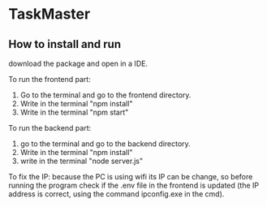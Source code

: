 # TaskMaster

## How to install and run
download the package and open in a IDE.

To run the frontend part:
1. Go to the terminal and go to the frontend directory.
2. Write in the terminal "npm install"
3. Write in the terminal "npm start"

To run the backend part:
1. go to the terminal and go to the backend directory.
2. Write in the terminal "npm install"
3. write in the terminal "node server.js"

To fix the IP:
because the PC is using wifi its IP can be change, so before running the program check if the .env 
file in the frontend is updated (the IP address is correct, using the command ipconfig.exe in the cmd).

